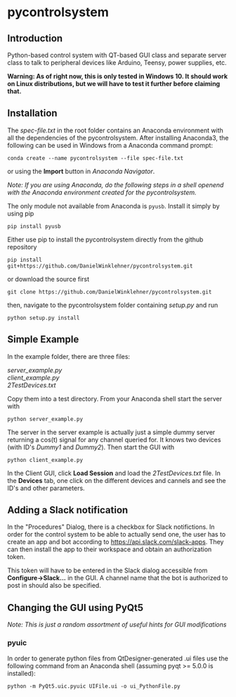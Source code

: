 # pycontrolsystem

## Introduction
Python-based control system with QT-based GUI class and separate server class to
talk to peripheral devices like Arduino, Teensy, power supplies, etc.

__Warning: As of right now, this is only tested in Windows 10. It should work on Linux
distributions, but we will have to test it further before claiming that.__

## Installation
The _spec-file.txt_ in the root folder contains an Anaconda environment with all
the dependencies of the pycontrolsystem. After installing Anaconda3, the following can
be used in Windows from a Anaconda command prompt:

`conda create --name pycontrolsystem --file spec-file.txt`

or using the __Import__ button in _Anaconda Navigator_.  

_Note: If you are using Anaconda, do the following steps in a shell openend with the 
Anaconda environment created for the pycontrolsystem._

The only module not available from Anaconda is `pyusb`. Install it simply by using pip

`pip install pyusb`

Either use pip to install the pycontrolsystem directly from the github 
repository

`pip install git+https://github.com/DanielWinklehner/pycontrolsystem.git`

or download the source first

`git clone https://github.com/DanielWinklehner/pycontrolsystem.git`

then, navigate to the pycontrolsystem folder containing _setup.py_ and run

`python setup.py install` 

## Simple Example
In the example folder, there are three files:

_server_example.py_  
_client_example.py_  
_2TestDevices.txt_

Copy them into a test directory. From your Anaconda shell start the server with

`python server_example.py`  

The server in the server example is actually just a simple dummy server returning a 
cos(t) signal for any channel queried for. It knows two devices (with ID's 
_Dummy1_ and _Dummy2_). Then start the GUI with  

`python client_example.py`  

In the Client GUI, click __Load Session__ and load the _2TestDevices.txt_ file. 
In the __Devices__ tab, one click on the different devices and cannels and see the ID's
and other parameters.

## Adding a Slack notification
In the "Procedures" Dialog, there is a checkbox for Slack notifictions. In order
for the control system to be able to actually send one, the user has to create an
app and bot according to https://api.slack.com/slack-apps. They can then install
the app to their workspace and obtain an authorization token. 

This token will have to be entered in the Slack dialog accessible from 
__Configure->Slack...__ in the GUI. A channel name that the bot is authorized to post 
in should also be specified. 

## Changing the GUI using PyQt5
_Note: This is just a random assortment of useful hints for GUI modifications_

### pyuic
In order to generate python files from QtDesigner-generated .ui files use the 
following command from an Anaconda shell (assuming pyqt >= 5.0.0 is installed):

`python -m PyQt5.uic.pyuic UIFile.ui -o ui_PythonFile.py`
